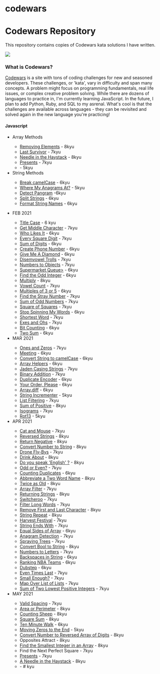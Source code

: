 # codewars
<h1>Codewars Repository</h1>

This repository contains copies of Codewars kata solutions I have written.

<img src="https://www.codewars.com/users/bjorkypie/badges/large">

<h3>What is Codewars?</h3>
<p><a href="https://www.codewars.com/">Codewars</a> is a site with tons of coding challenges for new and seasoned developers. These challenges, or 'kata', vary in difficulty and span many concepts. A problem might focus on programming fundamentals, real life issues, or complex creative problem solving. While there are dozens of languages to practice in, I'm currently learning JavaScript. In the future, I plan to add Python, Ruby, and SQL to my asrenal. What's cool is that the challenges are available across languages - they can be revisited and solved again in the new language you're practicing!</p>


<h4>Javascript</h4>
<ul>
  <li>Array Methods</li>
   <ul>
      <li><a href="javascript/removing-elements.js">Removing Elements</a> - 8kyu</li>
      <li><a href="javascript/last-survivor.js">Last Survivor</a> - 7kyu</li>
      <li><a href="javascript/needle-in-hay.js">Needle in the Haystack</a> - 8kyu</li>
      <li><a href="javascript/presents.js">Presents</a> - 7kyu</li>
      <li><a href="javascript/moving-zeros-to-end.js"></a> - 5kyu</li>
  </ul>
  <li>String Methods</li>
  <ul>
      <li><a href="javascript/breakCamelCase.js">Break camelCase</a> - 6kyu</li>
      <li><a href="javascript/anagrams.js">Where My Anagrams At?</a> - 5kyu</li>
      <li><a href="javascript/detect-pangram">Detect Pangram</a> -6kyu</li>
      <li><a href="javascript/split-strings.js">Split Strings</a> - 6kyu</li>
      <li><a href="javascript/format-string-names.js">Format String Names</a> - 6kyu</li>
  </ul>
</ul>
  
      
<ul>
  <li>FEB 2021</li>
  <ul>
    <li><a href="javascript/title_case.js">Title Case</a> - 6 kyu</li>
    <li><a href="javascript/middle_character.js">Get Middle Character</a> - 7kyu </li>
    <li><a href="javascript/who_likes_it.js">Who Likes It</a> - 6kyu</li>
    <li><a href="javascript/square_every_digit.js">Every Square Digit</a> - 7kyu</li>
    <li><a href="javascript/sum_of_digits.js">Sum of Digits</a> - 6kyu</li>
    <li><a href="javascript/create_phone_number.js">Create Phone Number</a> - 6kyu</li>
    <li><a href="javascript/give_me_a_diamond.js">Give Me A Diamond</a> - 6kyu</li>
    <li><a href="javascript/disemvowel_trolls.js">Disemvowel Trolls</a> - 7kyu</li>
    <li><a href="javascript/nums_to_objs.js">Numbers to Objects</a> - 7kyu</li>
    <li><a href="javascript/supermarket_queue_refactor01.js">Supermarket Queue></a> - 6kyu</li>
    <li><a href="javascript/find_odd_int_refactor01.js">Find the Odd Integer</a> - 6kyu</li>
    <li><a href="javascript/multiply.js">Multiply</a> - 8kyu</li>
    <li><a href="javascript/vowel_count.js">Vowel Count</a> - 7kyu</li>
    <li><a href="javascript/multiples_3_or_5.js">Multiples of 3 or 5</a> - 6kyu</li>
    <li><a href="javascript/find_stray_number.js">Find the Stray Number</a> - 7kyu</li>
    <li><a href="javascript/sum_odd_nums.js">Sum of Odd Numbers</a> - 7kyu</li>
    <li><a href="javascript/square_of_squares.js">Square of Squares</a> - 7kyu</li>
    <li><a href="javascript/stop_spinning_my_words_refactor01.js">Stop Spinning My Words</a> - 6kyu</li>
    <li><a href="javascript/shortest_word.js">Shortest Word</a> - 7kyu</li>
    <li><a href="javascript/exes_and_ohs.js">Exes and Ohs</a> - 7kyu</li>
    <li><a href="javascript/bit_counting.js">Bit Counting</a> - 6kyu</li>
    <li><a href="javascript/two_sum.js">Two Sum</a> - 6kyu</li>
  </ul>
  <li>MAR 2021</li>
  <ul>
    <li><a href="javascript/ones_and_zeros_refactor01.js">Ones and Zeros</a> - 7kyu</li>
    <li><a href="javascript/meeting.js">Meeting</a> - 6kyu</li>
    <li><a href="javascript/convert-string-to-camelCase.js">Convert String to camelCase</a> - 6kyu</li>
    <li><a href="javascript/arrayhelpers.js">Array Helpers</a> - 6kyu</li>
    <li><a href="javascript/jaden-case-strings.js">Jaden Casing Strings</a> - 7kyu</li>
    <li><a href="javascript/binary-addition.js">Binary Addition</a> - 7kyu</li>
    <li><a href="javascript/duplicate_encoder.js">Duplicate Encoder</a> - 6kyu</li>
    <li><a href="javascript/your-order-please.js">Your Order, Please</a> - 6kyu</li>
    <li><a href="javascript/array-diff.js">Array.diff</a> - 6kyu</li>
    <li><a href="javascript/string-incrementer.js">String Incrementer</a> - 5kyu</li>
    <li><a href="javascript/list-filtering.js">List Filtering</a> - 7kyu</li>
    <li><a href="javascript/sum_of_positive.js">Sum of Positive</a> - 8kyu</li>
    <li><a href="javascript/isograms.js">Isograms</a> - 7kyu</li>
    <li><a href="javascript/Rot13.js">Rot13</a> - 5kyu</li>
  </ul>
  <li>APR 2021</li>
  <ul>
    <li><a href="javascript/cat-and-mouse-easy.js">Cat and Mouse</a> - 7kyu</li>
    <li><a href="javascript/reversed-strings.js">Reversed Strings</a> - 8kyu</li>
    <li><a href="javascript/return-negative.js">Return Negative</a> - 8kyu</li>
    <li><a href="javascript/convert-num-to-string.js">Convert Number to String</a> - 8kyu</li>
    <li><a href="javascript/drone-fly-by.js">Drone Fly-Bys</a> - 7kyu</li>
    <li><a href="javascript/drinkabout.js">Drink About</a> - 8kyu</li>
    <li><a href="javascript/speak-english">Do you speak 'English' ?</a> - 8kyu</li>
    <li><a href="javascript/odd-or-even.js">Odd or Even?</a> - 7kyu</li>
    <li><a href="javascript/counting-duplicates.js">Counting Duplicates</a> - 6kyu</li>
    <li><a href="javascript/abbreviate-names.js">Abbreviate a Two Word Name</a> - 8kyu</li>
    <li><a href="javascript/twice-as-old.js">Twice as Old</a> - 8kyu</li>
    <li><a href="javascript/array-filter-refactor01.js">Array Filter</a> - 7kyu</li>
    <li><a href="javascript/returning-strings">Returning Strings</a> - 8kyu</li>
    <li><a href="javascript/switcheroo.js">Switcheroo</a> - 7kyu</li>
    <li><a href="javascript/filter-long-words.js">Filter Long Words</a> - 7kyu</li>
    <li><a href="javascript/remove-first-and-last-char.js">Remove First and Last Character</a> - 8kyu</li>
    <li><a href="javascript/string-repeat.js">String Repeat</a> - 8kyu</li>
    <li><a href="javascript/harvest-festival.js">Harvest Festival</a> - 7kyu</li>
    <li><a href="javascript/string-ends-with.js">String Ends With</a> - 7kyu</li>
    <li><a href="javascript/equal-sides-of-array.js">Equal Sides of Array</a> - 6kyu</li>
    <li><a href="javascript/anagram-detection-refactor01.js">Anagram Detection</a> - 7kyu</li>
    <li><a href="javascript/spraying-trees.js">Spraying Trees</a> - 7kyu</li>
    <li><a href="javascript/convert-bool-to-y-n.js">Convert Bool to String</a> - 8kyu</li>
    <li><a href="javascript/numbers-to-letters.js">Numbers to Letters</a> - 7kyu</li>
    <li><a href="javascript/backspaces-in-string.js">Backspaces in String</a> - 6kyu</li>
    <li><a href="javascript/ranking-nba-teams.js">Ranking NBA Teams</a> - 6kyu</li>
    <li><a href="javascript/dubstep.js">Dubstep</a> - 6kyu</li>
    <li><a href="javascript/even-times-last.js">Even Times Last</a> - 7kyu</li>
    <li><a href="javascript/small-enough-beginner.js">Small Enough?</a> - 7kyu</li>
    <li><a href="javascript/map-over-list-of-lists.js">Map Over List of Lists</a> - 7kyu</li>
    <li><a href="javascript/sum-two-min-ints.js">Sum of Two Lowest Positive Integers</a> - 7kyu</li>
  </ul>
  <li>MAY 2021</li>
  <ul>
    <li><a href="javascript/valid-spacing.js">Valid Spacing</a> - 7kyu</li>
    <li><a href="javascript/area-or-perimeter.js">Area or Perimeter</a> - 8kyu</li>
    <li><a href="javascript/counting-sheep.js">Counting Sheep</a> - 8kyu</li>
    <li><a href="javascript/square-sum.js">Square Sum</a> - 8kyu</li>
    <li><a href="javascript/take-ten-min-walk.js">Ten Minute Walk</a> - 6kyu</li>
    <li><a href="javascript/moving-zeros-to-end.js">Moving Zeros to the End</a> - 5kyu</li>
    <li><a href="javascript/num-to-rev-arr.js">Convert Number to Reversed Array of Digits</a> - 8kyu</li>
    <li><a href="javascript/opposites-attract"></a>Opposites Attract - 8kyu</li>
    <li><a href="javascript/find-smallest-integer">Find the Smallest Integer in an Array</a> - 8kyu</li>
    <li><a href="javascript/find-next-square.js"></a>Find the Next Perfect Square - 7kyu</li>
    <li><a href="javascript/presents.js">Presents</a> - 7kyu</li>
    <li><a href="javascript/needle-in-hay.js">A Needle in the Haystack</a> - 8kyu</li>
    <li><a href="javascript/"></a> - # kyu</li>
    
  </ul>
</ul>
